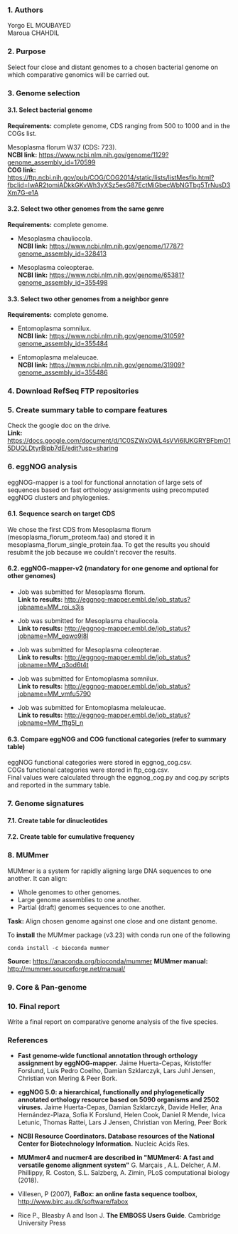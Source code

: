 ### 1. Authors
Yorgo EL MOUBAYED   
Maroua CHAHDIL  

### 2. Purpose
Select four close and distant genomes to a chosen bacterial genome on which comparative genomics will be carried out.

### 3. Genome selection

#### 3.1. Select bacterial genome
**Requirements:** complete genome, CDS ranging from 500 to 1000 and in the COGs list.  

Mesoplasma florum W37 (CDS: 723).   
**NCBI link:** <https://www.ncbi.nlm.nih.gov/genome/1129?genome_assembly_id=170599>   
**COG link:** <https://ftp.ncbi.nih.gov/pub/COG/COG2014/static/lists/listMesflo.html?fbclid=IwAR2tomiADkkGKvWh3yXSz5esG87EctMiGbecWbNGTbg5TrNusD3Xm7G-e1A>

#### 3.2. Select two other genomes from the same genre
**Requirements:** complete genome.  

* Mesoplasma chauliocola.     
**NCBI link:** <https://www.ncbi.nlm.nih.gov/genome/17787?genome_assembly_id=328413> 

* Mesoplasma coleopterae.     
**NCBI link:** <https://www.ncbi.nlm.nih.gov/genome/65381?genome_assembly_id=355498>   

#### 3.3. Select two other genomes from a neighbor genre
**Requirements:** complete genome.  

* Entomoplasma somnilux.  
**NCBI link:** <https://www.ncbi.nlm.nih.gov/genome/31059?genome_assembly_id=355484>   

* Entomoplasma melaleucae.    
**NCBI link:** <https://www.ncbi.nlm.nih.gov/genome/31909?genome_assembly_id=355486>   

### 4. Download RefSeq FTP repositories

### 5. Create summary table to compare features
Check the google doc on the drive.  
**Link:** <https://docs.google.com/document/d/1C0SZWxOWL4sVVi6IUKGRYBFbmO15DUQLDtyrBipb7dE/edit?usp=sharing>

### 6. eggNOG analysis

eggNOG-mapper is a tool for functional annotation of large sets of sequences based on fast orthology assignments using precomputed eggNOG clusters and phylogenies. 

#### 6.1. Sequence search on target CDS
We chose the first CDS from Mesoplasma florum (mesoplasma_florum_proteom.faa) and stored it in mesoplasma_florum_single_protein.faa. To get the results you should resubmit the job because we couldn't recover the results.

#### 6.2. eggNOG-mapper-v2 (mandatory for one genome and optional for other genomes)
* Job was submitted for Mesoplasma florum.    
**Link to results:** <http://eggnog-mapper.embl.de/job_status?jobname=MM_roi_s3js>

* Job was submitted for Mesoplasma chauliocola.    
**Link to results:** <http://eggnog-mapper.embl.de/job_status?jobname=MM_eqwo9l8l> 

* Job was submitted for Mesoplasma coleopterae.    
**Link to results:** <http://eggnog-mapper.embl.de/job_status?jobname=MM_q3od6t4t> 

* Job was submitted for Entomoplasma somnilux.    
**Link to results:** <http://eggnog-mapper.embl.de/job_status?jobname=MM_vmfu5790> 

* Job was submitted for Entomoplasma melaleucae.    
**Link to results:** <http://eggnog-mapper.embl.de/job_status?jobname=MM_fftg5l_n> 

#### 6.3. Compare eggNOG and COG functional categories (refer to summary table)
eggNOG functional categories were stored in eggnog_cog.csv.  
COGs functional categories were stored in ftp_cog.csv.  
Final values were calculated through the eggnog_cog.py and cog.py scripts and reported in the summary table.    

### 7. Genome signatures

#### 7.1. Create table for dinucleotides

#### 7.2. Create table for cumulative frequency

### 8. MUMmer
MUMmer is a system for rapidly aligning large DNA sequences to one another. It can align:

* Whole genomes to other genomes.
* Large genome assemblies to one another.
* Partial (draft) genomes sequences to one another.

**Task:** Align chosen genome against one close and one distant genome.

To **install** the MUMmer package (v3.23) with conda run one of the following
~~~~
conda install -c bioconda mummer
~~~~
**Source:** <https://anaconda.org/bioconda/mummer>
**MUMmer manual:** <http://mummer.sourceforge.net/manual/>

### 9. Core & Pan-genome

### 10. Final report 
Write a final report on comparative genome analysis of the five species.

### References
* **Fast genome-wide functional annotation through orthology assignment by eggNOG-mapper.** Jaime Huerta-Cepas, Kristoffer Forslund, Luis Pedro Coelho, Damian Szklarczyk, Lars Juhl Jensen, Christian von Mering & Peer Bork.


* **eggNOG 5.0: a hierarchical, functionally and phylogenetically annotated orthology resource based on 5090 organisms and 2502 viruses.** Jaime Huerta-Cepas, Damian Szklarczyk, Davide Heller, Ana Hernández-Plaza, Sofia K Forslund, Helen Cook, Daniel R Mende, Ivica Letunic, Thomas Rattei, Lars J Jensen, Christian von Mering, Peer Bork

* **NCBI Resource Coordinators. Database resources of the National Center for Biotechnology Information.** Nucleic Acids Res. 

* **MUMmer4 and nucmer4 are described in "MUMmer4: A fast and versatile genome alignment system"** G. Marçais , A.L. Delcher, A.M. Phillippy, R. Coston, S.L. Salzberg, A. Zimin, PLoS computational biology (2018).

* Villesen, P (2007), **FaBox: an online fasta sequence toolbox**, <http://www.birc.au.dk/software/fabox>

* Rice P., Bleasby A and Ison J. **The EMBOSS Users Guide**. Cambridge University Press
